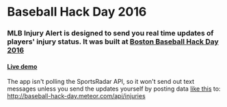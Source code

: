 # Baseball Hack Day 2016

### **MLB Injury Alert** is designed to send you real time updates of players' injury status. It was built at [Boston Baseball Hack Day 2016](http://www.baseballhackday.com/boston/)

#### [Live demo](http://baseball-hack-day.meteor.com/)

The app isn't polling the SportsRadar API, so it won't send out text messages unless you send the updates yourself by posting data [like this](http://api.sportradar.us/mlb-t5/league/injuries.json?api_key=etdrjj3cz8egbv6fhz69gj5c) to: http://baseball-hack-day.meteor.com/api/injuries
